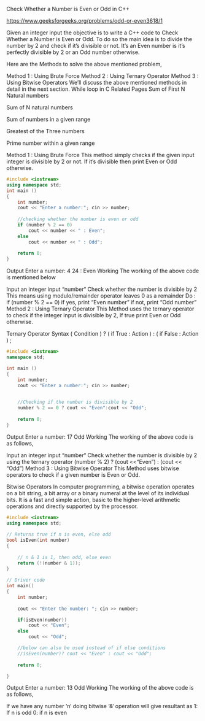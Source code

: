 Check Whether a Number is Even or Odd in C++

https://www.geeksforgeeks.org/problems/odd-or-even3618/1

Given an integer input the objective is to write a C++ code to Check Whether a Number is Even or Odd. To do so the main idea is to divide the number by 2 and check if it’s divisible or not. It’s an Even number is it’s perfectly divisible by 2 or an Odd number otherwise.

Here are the Methods to solve the above mentioned problem,

Method 1 : Using Brute Force
Method 2 : Using Ternary Operator
Method 3 : Using Bitwise Operators
We’ll discuss the above mentioned methods in detail in the next section.
While loop in C
Related Pages
Sum of First N Natural numbers

Sum of N natural numbers

Sum of numbers in a given range

Greatest of the Three numbers

Prime number within a given range

Method 1 : Using Brute Force
This method simply checks if the given input integer is divisible by 2 or not. If it’s divisible then print Even or Odd otherwise.

```cpp
#include <iostream>
using namespace std;
int main ()
{
    int number;
    cout << "Enter a number:"; cin >> number;
 
    //checking whether the number is even or odd
    if (number % 2 == 0)
        cout << number << " : Even";
    else
        cout << number << " : Odd";
        
    return 0;
}
```
Output
Enter a number: 4
24 : Even
Working
The working of the above code is mentioned below

Input an integer input “number“
Check whether the number is divisible by 2
This means using modulo/remainder operator leaves 0 as a remainder
Do : if (number % 2 == 0)
if yes, print “Even number”
if not, print “Odd number”
Method 2 : Using Ternary Operator
This Method uses the ternary operator to check if the integer input is divisible by 2, If true print Even or Odd otherwise.

Ternary Operator Syntax
( Condition ) ? ( if True : Action ) : ( if False : Action ) ;
```cpp
#include <iostream>
namespace std;

int main ()
{
    int number;
    cout << "Enter a number:"; cin >> number;

    
    //Checking if the number is divisible by 2
    number % 2 == 0 ? cout << "Even":cout << "Odd";
    
    return 0;
}
```
Output
Enter a number: 17
Odd
Working
The working of the above code is as follows,

Input an integer input “number“
Check whether the number is divisible by 2 using the ternary operator
(number % 2) ? (cout <<“Even”) : (cout << “Odd”)
Method 3 : Using Bitwise Operator
This Method uses bitwise operators to check if a given number is Even or Odd.

Bitwise Operators
In computer programming, a bitwise operation operates on a bit string, a bit array or a binary numeral at the level of its individual bits. It is a fast and simple action, basic to the higher-level arithmetic operations and directly supported by the processor.
```cpp
#include <iostream>
using namespace std;
 
// Returns true if n is even, else odd
bool isEven(int number)
{
     
    // n & 1 is 1, then odd, else even
    return (!(number & 1));
}
 
// Driver code
int main()
{
    int number;
    
    cout << "Enter the number: "; cin >> number;

    if(isEven(number))
        cout << "Even";
    else
        cout << "Odd";

    //below can also be used instead of if else conditions
    //isEven(number)? cout << "Even" : cout << "Odd";
 
    return 0;

}

```
Output
Enter a number: 13
Odd
Working
The working of the above code is as follows,

If we have any number ‘n‘ doing bitwise ‘&‘ operation will give resultant as
1: If n is odd
0: if n is even
